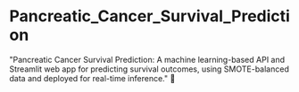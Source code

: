 # Pancreatic_Cancer_Survival_Prediction
"Pancreatic Cancer Survival Prediction: A machine learning-based API and Streamlit web app for predicting survival outcomes, using SMOTE-balanced data and deployed for real-time inference." 🚀
